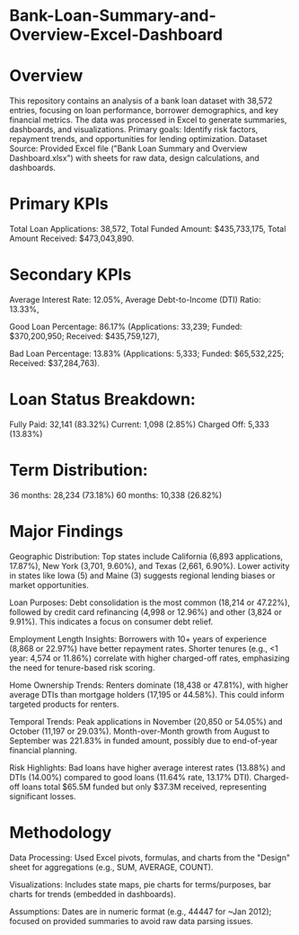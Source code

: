 # Bank-Loan-Summary-and-Overview-Excel-Dashboard
# Overview

This repository contains an analysis of a bank loan dataset with 38,572 entries, focusing on loan performance, borrower demographics, and key financial metrics. The data was processed in Excel to generate summaries, dashboards, and visualizations. Primary goals: Identify risk factors, repayment trends, and opportunities for lending optimization.
Dataset Source: Provided Excel file ("Bank Loan Summary and Overview Dashboard.xlsx") with sheets for raw data, design calculations, and dashboards.

# Primary KPIs

Total Loan Applications: 38,572, 
Total Funded Amount: $435,733,175, 
Total Amount Received: $473,043,890. 

# Secondary KPIs

Average Interest Rate: 12.05%, 
Average Debt-to-Income (DTI) Ratio: 13.33%, 

Good Loan Percentage: 86.17% (Applications: 33,239; Funded: $370,200,950; Received: $435,759,127), 

Bad Loan Percentage: 13.83% (Applications: 5,333; Funded: $65,532,225; Received: $37,284,763). 


# Loan Status Breakdown:

Fully Paid: 32,141 (83.32%)
Current: 1,098 (2.85%)
Charged Off: 5,333 (13.83%)


# Term Distribution:

36 months: 28,234 (73.18%)
60 months: 10,338 (26.82%)



# Major Findings

Geographic Distribution: Top states include California (6,893 applications, 17.87%), New York (3,701, 9.60%), and Texas (2,661, 6.90%). Lower activity in states like Iowa (5) and Maine (3) suggests regional lending biases or market opportunities.

Loan Purposes: Debt consolidation is the most common (18,214 or 47.22%), followed by credit card refinancing (4,998 or 12.96%) and other (3,824 or 9.91%). This indicates a focus on consumer debt relief.

Employment Length Insights: Borrowers with 10+ years of experience (8,868 or 22.97%) have better repayment rates. Shorter tenures (e.g., <1 year: 4,574 or 11.86%) correlate with higher charged-off rates, emphasizing the need for tenure-based risk scoring.

Home Ownership Trends: Renters dominate (18,438 or 47.81%), with higher average DTIs than mortgage holders (17,195 or 44.58%). This could inform targeted products for renters.

Temporal Trends: Peak applications in November (20,850 or 54.05%) and October (11,197 or 29.03%). Month-over-Month growth from August to September was 221.83% in funded amount, possibly due to end-of-year financial planning.

Risk Highlights: Bad loans have higher average interest rates (13.88%) and DTIs (14.00%) compared to good loans (11.64% rate, 13.17% DTI). Charged-off loans total $65.5M funded but only $37.3M received, representing significant losses.

# Methodology

Data Processing: Used Excel pivots, formulas, and charts from the "Design" sheet for aggregations (e.g., SUM, AVERAGE, COUNT).

Visualizations: Includes state maps, pie charts for terms/purposes, bar charts for trends (embedded in dashboards).

Assumptions: Dates are in numeric format (e.g., 44447 for ~Jan 2012); focused on provided summaries to avoid raw data parsing issues.
